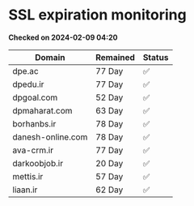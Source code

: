 # SSL expiration monitoring

**Checked on 2024-02-09 04:20**

| Domain | Remained | Status       |
|--------|----------|--------------|
| dpe.ac     | 77 Day   | ✅ |
| dpedu.ir     | 77 Day   | ✅ |
| dpgoal.com     | 52 Day   | ✅ |
| dpmaharat.com     | 63 Day   | ✅ |
| borhanbs.ir     | 78 Day   | ✅ |
| danesh-online.com     | 78 Day   | ✅ |
| ava-crm.ir     | 77 Day   | ✅ |
| darkoobjob.ir     | 20 Day   | ✅ |
| mettis.ir     | 57 Day   | ✅ |
| liaan.ir     | 62 Day   | ✅ |
